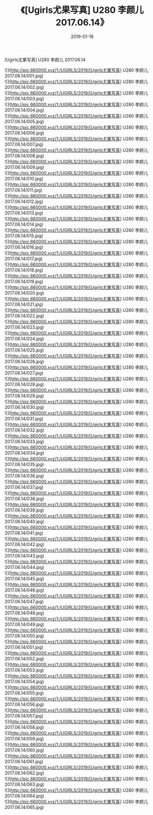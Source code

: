 ﻿---
layout: post
title:  《[Ugirls尤果写真] U280 李颜儿 2017.06.14》
date:   2019-01-18
img: http://pic.660000.xyz/1:/UGIRLS/2019/[Ugirls尤果写真] U280 李颜儿 2017.06.14/000.jpg
categories: [美女, 清纯, 唯美]
---

[Ugirls尤果写真] U280 李颜儿 2017.06.14

 ![](http://pic.660000.xyz/1:/UGIRLS/2019/[Ugirls尤果写真] U280 李颜儿 2017.06.14/001.jpg) <br>![](http://pic.660000.xyz/1:/UGIRLS/2019/[Ugirls尤果写真] U280 李颜儿 2017.06.14/002.jpg) <br>![](http://pic.660000.xyz/1:/UGIRLS/2019/[Ugirls尤果写真] U280 李颜儿 2017.06.14/003.jpg) <br>![](http://pic.660000.xyz/1:/UGIRLS/2019/[Ugirls尤果写真] U280 李颜儿 2017.06.14/004.jpg) <br>![](http://pic.660000.xyz/1:/UGIRLS/2019/[Ugirls尤果写真] U280 李颜儿 2017.06.14/005.jpg) <br>![](http://pic.660000.xyz/1:/UGIRLS/2019/[Ugirls尤果写真] U280 李颜儿 2017.06.14/006.jpg) <br>![](http://pic.660000.xyz/1:/UGIRLS/2019/[Ugirls尤果写真] U280 李颜儿 2017.06.14/007.jpg) <br>![](http://pic.660000.xyz/1:/UGIRLS/2019/[Ugirls尤果写真] U280 李颜儿 2017.06.14/008.jpg) <br>![](http://pic.660000.xyz/1:/UGIRLS/2019/[Ugirls尤果写真] U280 李颜儿 2017.06.14/009.jpg) <br>![](http://pic.660000.xyz/1:/UGIRLS/2019/[Ugirls尤果写真] U280 李颜儿 2017.06.14/010.jpg) <br>![](http://pic.660000.xyz/1:/UGIRLS/2019/[Ugirls尤果写真] U280 李颜儿 2017.06.14/011.jpg) <br>![](http://pic.660000.xyz/1:/UGIRLS/2019/[Ugirls尤果写真] U280 李颜儿 2017.06.14/012.jpg) <br>![](http://pic.660000.xyz/1:/UGIRLS/2019/[Ugirls尤果写真] U280 李颜儿 2017.06.14/013.jpg) <br>![](http://pic.660000.xyz/1:/UGIRLS/2019/[Ugirls尤果写真] U280 李颜儿 2017.06.14/014.jpg) <br>![](http://pic.660000.xyz/1:/UGIRLS/2019/[Ugirls尤果写真] U280 李颜儿 2017.06.14/015.jpg) <br>![](http://pic.660000.xyz/1:/UGIRLS/2019/[Ugirls尤果写真] U280 李颜儿 2017.06.14/016.jpg) <br>![](http://pic.660000.xyz/1:/UGIRLS/2019/[Ugirls尤果写真] U280 李颜儿 2017.06.14/017.jpg) <br>![](http://pic.660000.xyz/1:/UGIRLS/2019/[Ugirls尤果写真] U280 李颜儿 2017.06.14/018.jpg) <br>![](http://pic.660000.xyz/1:/UGIRLS/2019/[Ugirls尤果写真] U280 李颜儿 2017.06.14/019.jpg) <br>![](http://pic.660000.xyz/1:/UGIRLS/2019/[Ugirls尤果写真] U280 李颜儿 2017.06.14/020.jpg) <br>![](http://pic.660000.xyz/1:/UGIRLS/2019/[Ugirls尤果写真] U280 李颜儿 2017.06.14/021.jpg) <br>![](http://pic.660000.xyz/1:/UGIRLS/2019/[Ugirls尤果写真] U280 李颜儿 2017.06.14/022.jpg) <br>![](http://pic.660000.xyz/1:/UGIRLS/2019/[Ugirls尤果写真] U280 李颜儿 2017.06.14/023.jpg) <br>![](http://pic.660000.xyz/1:/UGIRLS/2019/[Ugirls尤果写真] U280 李颜儿 2017.06.14/024.jpg) <br>![](http://pic.660000.xyz/1:/UGIRLS/2019/[Ugirls尤果写真] U280 李颜儿 2017.06.14/025.jpg) <br>![](http://pic.660000.xyz/1:/UGIRLS/2019/[Ugirls尤果写真] U280 李颜儿 2017.06.14/026.jpg) <br>![](http://pic.660000.xyz/1:/UGIRLS/2019/[Ugirls尤果写真] U280 李颜儿 2017.06.14/027.jpg) <br>![](http://pic.660000.xyz/1:/UGIRLS/2019/[Ugirls尤果写真] U280 李颜儿 2017.06.14/028.jpg) <br>![](http://pic.660000.xyz/1:/UGIRLS/2019/[Ugirls尤果写真] U280 李颜儿 2017.06.14/029.jpg) <br>![](http://pic.660000.xyz/1:/UGIRLS/2019/[Ugirls尤果写真] U280 李颜儿 2017.06.14/030.jpg) <br>![](http://pic.660000.xyz/1:/UGIRLS/2019/[Ugirls尤果写真] U280 李颜儿 2017.06.14/031.jpg) <br>![](http://pic.660000.xyz/1:/UGIRLS/2019/[Ugirls尤果写真] U280 李颜儿 2017.06.14/032.jpg) <br>![](http://pic.660000.xyz/1:/UGIRLS/2019/[Ugirls尤果写真] U280 李颜儿 2017.06.14/033.jpg) <br>![](http://pic.660000.xyz/1:/UGIRLS/2019/[Ugirls尤果写真] U280 李颜儿 2017.06.14/034.jpg) <br>![](http://pic.660000.xyz/1:/UGIRLS/2019/[Ugirls尤果写真] U280 李颜儿 2017.06.14/035.jpg) <br>![](http://pic.660000.xyz/1:/UGIRLS/2019/[Ugirls尤果写真] U280 李颜儿 2017.06.14/036.jpg) <br>![](http://pic.660000.xyz/1:/UGIRLS/2019/[Ugirls尤果写真] U280 李颜儿 2017.06.14/037.jpg) <br>![](http://pic.660000.xyz/1:/UGIRLS/2019/[Ugirls尤果写真] U280 李颜儿 2017.06.14/038.jpg) <br>![](http://pic.660000.xyz/1:/UGIRLS/2019/[Ugirls尤果写真] U280 李颜儿 2017.06.14/039.jpg) <br>![](http://pic.660000.xyz/1:/UGIRLS/2019/[Ugirls尤果写真] U280 李颜儿 2017.06.14/040.jpg) <br>![](http://pic.660000.xyz/1:/UGIRLS/2019/[Ugirls尤果写真] U280 李颜儿 2017.06.14/041.jpg) <br>![](http://pic.660000.xyz/1:/UGIRLS/2019/[Ugirls尤果写真] U280 李颜儿 2017.06.14/042.jpg) <br>![](http://pic.660000.xyz/1:/UGIRLS/2019/[Ugirls尤果写真] U280 李颜儿 2017.06.14/043.jpg) <br>![](http://pic.660000.xyz/1:/UGIRLS/2019/[Ugirls尤果写真] U280 李颜儿 2017.06.14/044.jpg) <br>![](http://pic.660000.xyz/1:/UGIRLS/2019/[Ugirls尤果写真] U280 李颜儿 2017.06.14/045.jpg) <br>![](http://pic.660000.xyz/1:/UGIRLS/2019/[Ugirls尤果写真] U280 李颜儿 2017.06.14/046.jpg) <br>![](http://pic.660000.xyz/1:/UGIRLS/2019/[Ugirls尤果写真] U280 李颜儿 2017.06.14/047.jpg) <br>![](http://pic.660000.xyz/1:/UGIRLS/2019/[Ugirls尤果写真] U280 李颜儿 2017.06.14/048.jpg) <br>![](http://pic.660000.xyz/1:/UGIRLS/2019/[Ugirls尤果写真] U280 李颜儿 2017.06.14/049.jpg) <br>![](http://pic.660000.xyz/1:/UGIRLS/2019/[Ugirls尤果写真] U280 李颜儿 2017.06.14/050.jpg) <br>![](http://pic.660000.xyz/1:/UGIRLS/2019/[Ugirls尤果写真] U280 李颜儿 2017.06.14/051.jpg) <br>![](http://pic.660000.xyz/1:/UGIRLS/2019/[Ugirls尤果写真] U280 李颜儿 2017.06.14/052.jpg) <br>![](http://pic.660000.xyz/1:/UGIRLS/2019/[Ugirls尤果写真] U280 李颜儿 2017.06.14/053.jpg) <br>![](http://pic.660000.xyz/1:/UGIRLS/2019/[Ugirls尤果写真] U280 李颜儿 2017.06.14/054.jpg) <br>![](http://pic.660000.xyz/1:/UGIRLS/2019/[Ugirls尤果写真] U280 李颜儿 2017.06.14/055.jpg) <br>![](http://pic.660000.xyz/1:/UGIRLS/2019/[Ugirls尤果写真] U280 李颜儿 2017.06.14/056.jpg) <br>![](http://pic.660000.xyz/1:/UGIRLS/2019/[Ugirls尤果写真] U280 李颜儿 2017.06.14/057.jpg) <br>![](http://pic.660000.xyz/1:/UGIRLS/2019/[Ugirls尤果写真] U280 李颜儿 2017.06.14/058.jpg) <br>![](http://pic.660000.xyz/1:/UGIRLS/2019/[Ugirls尤果写真] U280 李颜儿 2017.06.14/059.jpg) <br>![](http://pic.660000.xyz/1:/UGIRLS/2019/[Ugirls尤果写真] U280 李颜儿 2017.06.14/060.jpg) <br>![](http://pic.660000.xyz/1:/UGIRLS/2019/[Ugirls尤果写真] U280 李颜儿 2017.06.14/061.jpg) <br>![](http://pic.660000.xyz/1:/UGIRLS/2019/[Ugirls尤果写真] U280 李颜儿 2017.06.14/062.jpg) <br>![](http://pic.660000.xyz/1:/UGIRLS/2019/[Ugirls尤果写真] U280 李颜儿 2017.06.14/063.jpg) <br>![](http://pic.660000.xyz/1:/UGIRLS/2019/[Ugirls尤果写真] U280 李颜儿 2017.06.14/064.jpg) <br>![](http://pic.660000.xyz/1:/UGIRLS/2019/[Ugirls尤果写真] U280 李颜儿 2017.06.14/065.jpg) <br>